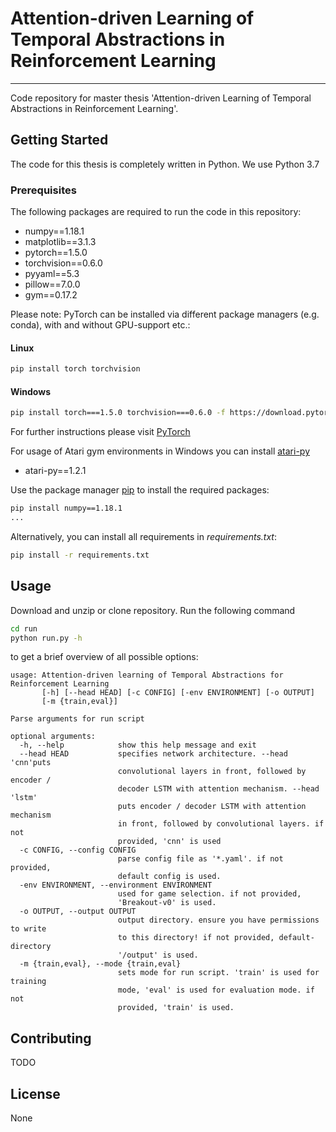 # Attention-driven Learning of Temporal Abstractions in Reinforcement Learning
------------
Code repository for master thesis 'Attention-driven Learning of Temporal Abstractions in Reinforcement Learning'.

## Getting Started

The code for this thesis is completely written in Python. We use Python 3.7

### Prerequisites

The following packages are required to run the code in this repository:

* numpy==1.18.1
* matplotlib==3.1.3
* pytorch==1.5.0
* torchvision==0.6.0
* pyyaml==5.3
* pillow==7.0.0
* gym==0.17.2

Please note: PyTorch can be installed via different package managers (e.g. conda), with and without GPU-support etc.:

#### Linux

```bash
pip install torch torchvision
```

#### Windows
```bash
pip install torch===1.5.0 torchvision===0.6.0 -f https://download.pytorch.org/whl/torch_stable.html
```

For further instructions please visit [PyTorch](https://pytorch.org/)

For usage of Atari gym environments in Windows you can install [atari-py](https://github.com/openai/atari-py)
- atari-py==1.2.1

Use the package manager [pip](https://pip.pypa.io/en/stable/) to install the required packages:

```bash
pip install numpy==1.18.1
...
```

Alternatively, you can install all requirements in *requirements.txt*:

```bash
pip install -r requirements.txt
```

## Usage

Download and unzip or clone repository. Run the following command

```bash
cd run
python run.py -h
```

to get a brief overview of all possible options:

```
usage: Attention-driven learning of Temporal Abstractions for Reinforcement Learning
       [-h] [--head HEAD] [-c CONFIG] [-env ENVIRONMENT] [-o OUTPUT]
       [-m {train,eval}]

Parse arguments for run script

optional arguments:
  -h, --help            show this help message and exit
  --head HEAD           specifies network architecture. --head 'cnn'puts
                        convolutional layers in front, followed by encoder /
                        decoder LSTM with attention mechanism. --head 'lstm'
                        puts encoder / decoder LSTM with attention mechanism
                        in front, followed by convolutional layers. if not
                        provided, 'cnn' is used
  -c CONFIG, --config CONFIG
                        parse config file as '*.yaml'. if not provided,
                        default config is used.
  -env ENVIRONMENT, --environment ENVIRONMENT
                        used for game selection. if not provided,
                        'Breakout-v0' is used.
  -o OUTPUT, --output OUTPUT
                        output directory. ensure you have permissions to write
                        to this directory! if not provided, default-directory
                        '/output' is used.
  -m {train,eval}, --mode {train,eval}
                        sets mode for run script. 'train' is used for training
                        mode, 'eval' is used for evaluation mode. if not
                        provided, 'train' is used.
```

## Contributing

 TODO

## License

None
